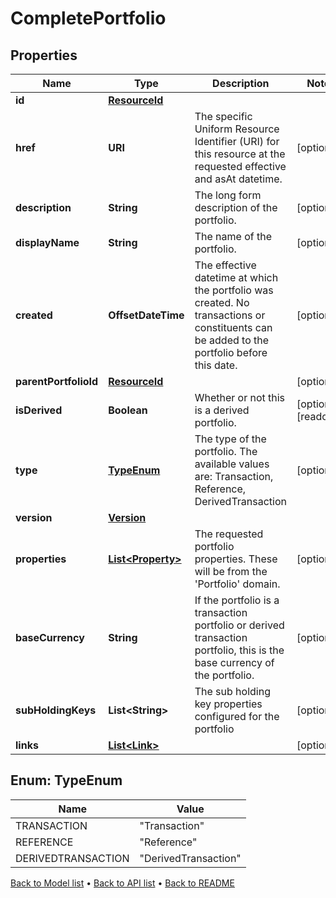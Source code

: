 

# CompletePortfolio


## Properties

| Name | Type | Description | Notes |
|------------ | ------------- | ------------- | -------------|
|**id** | [**ResourceId**](ResourceId.md) |  |  |
|**href** | **URI** | The specific Uniform Resource Identifier (URI) for this resource at the requested effective and asAt datetime. |  [optional] |
|**description** | **String** | The long form description of the portfolio. |  [optional] |
|**displayName** | **String** | The name of the portfolio. |  [optional] |
|**created** | **OffsetDateTime** | The effective datetime at which the portfolio was created. No transactions or constituents can be added to the portfolio before this date. |  [optional] |
|**parentPortfolioId** | [**ResourceId**](ResourceId.md) |  |  [optional] |
|**isDerived** | **Boolean** | Whether or not this is a derived portfolio. |  [optional] [readonly] |
|**type** | [**TypeEnum**](#TypeEnum) | The type of the portfolio. The available values are: Transaction, Reference, DerivedTransaction |  [optional] |
|**version** | [**Version**](Version.md) |  |  |
|**properties** | [**List&lt;Property&gt;**](Property.md) | The requested portfolio properties. These will be from the &#39;Portfolio&#39; domain. |  [optional] |
|**baseCurrency** | **String** | If the portfolio is a transaction portfolio or derived transaction portfolio, this is the base currency of the portfolio. |  [optional] |
|**subHoldingKeys** | **List&lt;String&gt;** | The sub holding key properties configured for the portfolio |  [optional] |
|**links** | [**List&lt;Link&gt;**](Link.md) |  |  [optional] |



## Enum: TypeEnum

| Name | Value |
|---- | -----|
| TRANSACTION | &quot;Transaction&quot; |
| REFERENCE | &quot;Reference&quot; |
| DERIVEDTRANSACTION | &quot;DerivedTransaction&quot; |



[Back to Model list](../README.md#documentation-for-models) &#8226; [Back to API list](../README.md#documentation-for-api-endpoints) &#8226; [Back to README](../README.md)


